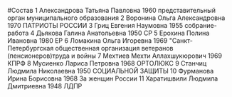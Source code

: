 #Состав
1 Александрова Татьяна Павловна 1960 представительный орган муниципального образования
2 Воронина Ольга Александровна 1970 ПАТРИОТЫ РОССИИ
3 Гриц Евгения Наумовна 1955 собрание-работа
4 Дьякова Галина Анатольевна 1950 СР
5 Ерохина Полина Ивановна 1980 ЕР
6 Ломакина Ольга Игоревна 1969 \"Санкт-Петербургская общественная организация ветеранов (пенсионеров)труда и войны
7 Мехтиев Мехти Аллахшукюрович 1969 КПРФ
8 Мусиенко Лариса Петровна 1968 ОРТОЛЮКС
9 Станчиц Людмила Николаевна 1950 СОЦИАЛЬНОЙ ЗАЩИТЫ
10 Фурманова Ирина Борисовна 1968 За женщин России
11 Харатишвили Людмила Дмитриевна 1948 ЛДПР
